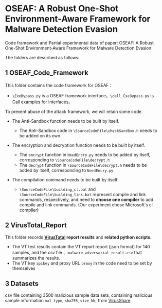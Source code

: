 # OSEAF: A Robust One-Shot Environment-Aware Framework for Malware Detection Evasion
Code framework and Partial experimental data of paper: OSEAF: A Robust One-Shot Environment-Aware Framework for Malware Detection Evasion





The folders are described as follows:

## 1 OSEAF_Code_Framework

This folder contains the code framework for OSEAF：

* `\ExeBypass.py` is a OSEAF framework interface，`\call_ExeBypass.py` is Call examples for interfaces。



To prevent abuse of the attack framework, we will retain some code.

* The Anti-Sandbox function needs to be built by itself.
  * The Anti-Sandbox code in `\SourceCodeFile\checkSandBox.h` needs to be added on its own

* The encryption and decryption function needs to be built by itself.
  * The `encrypt` function in `NeedEncry.py` needs to be added by itself, corresponding to `\SourceCodeFile\decrypt.h`
  * The `decrypt` function in `\SourceCodeFile\decrypt.h` needs to be added by itself, corresponding to `NeedEncry.py`


* The compilation command needs to be built by itself
  * `\SourceCodeFile\building_cl.bat` and `\SourceCodeFile\building_link.bat` represent compile and link commands, respectively, and need to **choose one compiler** to add compile and link commands. (Our experiment chose Microsoft's cl compiler)




## 2 VirusTotal_Report

This folder records **[VirusTotal](https://www.virustotal.com/gui/home/upload) report results** and **related python scripts**.

* The VT test results contain the VT report report (json format) for 140 samples, and the csv file 、`malware_adversarial_result.csv` that summarizes the results.
* The VT key `apikey` and proxy URL `proxy` in the code need to be set by themselves



## 3 Datasets

csv file containing 3500 malicious sample data sets, containing malicious sample information `mal_type`, `sha256`, `size_kb`, from [VirusShare](https://virusshare.com/)

